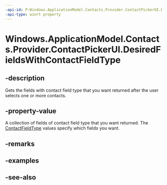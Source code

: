 ```yaml
---
-api-id: P:Windows.ApplicationModel.Contacts.Provider.ContactPickerUI.DesiredFieldsWithContactFieldType
-api-type: winrt property
---
```


<!-- Property syntax
public Windows.Foundation.Collections.IVector<Windows.ApplicationModel.Contacts.ContactFieldType> DesiredFieldsWithContactFieldType { get; }
-->

# Windows.ApplicationModel.Contacts.Provider.ContactPickerUI.DesiredFieldsWithContactFieldType

## -description
Gets the fields with contact field type that you want returned after the user selects one or more contacts.

## -property-value
A collection of fields of contact field type that you want returned. The [ContactFieldType](../windows.applicationmodel.contacts/contactfieldtype.md) values specify which fields you want.

## -remarks

## -examples

## -see-also
